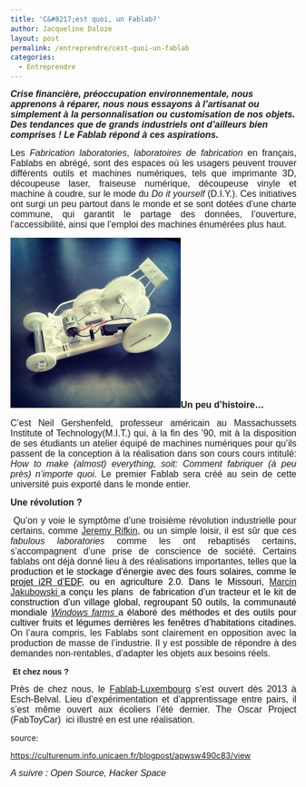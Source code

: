 ```yaml
---
title: 'C&#8217;est quoi, un Fablab?'
author: Jacqueline Daloze
layout: post
permalink: /entreprendre/cest-quoi-un-fablab
categories:
  - Entreprendre
---
```

<!-- p { margin-bottom: 0.25cm; line-height: 120%; }a:link {  } -->

<span style="font-family: Arial,sans-serif;"><span style="font-size: medium;"><i><b>Crise financière, préoccupation environnementale, nous apprenons à réparer, nous nous essayons à l&#8217;artisanat ou simplement à la personnalisation ou customisation de nos objets. Des tendances que de grands industriels ont d&#8217;ailleurs bien comprises ! Le Fablab répond à ces aspirations. </b></i></span></span>

<p align="justify">
  <span style="font-family: Arial,sans-serif;"><span style="font-size: medium;">Les <i>Fabrication laboratories</i>, <i>laboratoires de fabrication </i>en français, Fablabs en abrégé, sont des espaces où les usagers peuvent trouver différents outils et machines numériques, tels que imprimante 3D, découpeuse laser, fraiseuse numérique, découpeuse vinyle et machine à coudre, sur le mode du<i> </i><i>Do it yourself </i>(D.I.Y.). Ces initiatives ont surgi un peu partout dans le monde et se sont dotées d&#8217;une charte commune, qui garantit le partage des données, l&#8217;ouverture, l&#8217;accessibilité, ainsi que l&#8217;emploi des machines énumérées plus haut.</span></span>
</p>

<span style="font-family: Arial,sans-serif;"><span style="font-size: medium;"><b><img class="size-medium wp-image-189 alignleft" alt="FTC-v1-1024x1024" src="/images/2015/02/FTC-v1-1024x1024-300x300.jpg" width="300" height="300" /></b></span></span><span style="font-family: Arial,sans-serif;"><span style="font-size: medium;"><b>Un peu d&#8217;histoire&#8230;</b></span></span>

<p align="justify">
  <span style="font-family: Arial,sans-serif;"><span style="font-size: medium;">C&#8217;est Neil Gershenfeld, professeur américain au Massachussets Institute of Technology(M.I.T.) qui, à la fin des &#8217;90, mit à la disposition de ses étudiants un atelier équipé de machines numériques pour qu&#8217;ils passent de la conception à la réalisation dans son cours cours intitulé: <i>How to make (almost) everything, soit: C</i><i>omment fabriquer (à peu près) n’importe quoi</i>. Le premier Fablab sera créé au sein de cette université puis exporté dans le monde entier. </span></span>
</p>

<span style="font-family: Arial,sans-serif;"><span style="font-size: medium;"><b>Une révolution ? </b></span></span>

<p align="justify">
   <span style="font-family: Arial,sans-serif;"><span style="font-size: medium;">Qu&#8217;on y voie le symptôme d&#8217;une </span></span><span style="font-family: Arial,sans-serif;"><span style="font-size: medium;">trois</span></span><span style="font-family: Arial,sans-serif;"><span style="font-size: medium;">i</span></span><span style="font-family: Arial,sans-serif;"><span style="font-size: medium;">ème révol</span></span><span style="font-family: Arial,sans-serif;"><span style="font-size: medium;">u</span></span><span style="font-family: Arial,sans-serif;"><span style="font-size: medium;">tion indust</span></span><span style="font-family: Arial,sans-serif;"><span style="font-size: medium;">r</span></span><span style="font-family: Arial,sans-serif;"><span style="font-size: medium;">ielle </span></span><span style="font-family: Arial,sans-serif;"><span style="font-size: medium;">pour certains, comme <a href="http://www.latroisiemerevolutionindustrielleennordpasdecalais.fr/jeremy-rifkin/">Jeremy Rifkin</a>, ou un simple loisir, il est sûr que ces <em>fabulous laboratories</em> comme les ont rebaptisés certains, s&#8217;accompagnent d&#8217;une prise de conscience de société. </span></span><span style="font-family: Arial,sans-serif;"><span style="font-size: medium;">Certains fablabs ont déjà donné lieu à des réalisatio</span></span><span style="font-family: Arial,sans-serif;"><span style="font-size: medium;">ns importantes, telles que l</span></span><span style="color: #000000;"><span style="font-family: Arial,sans-serif;"><span style="font-size: medium;">a production et le stockage d&#8217;énergie </span></span></span><span style="color: #000000;"><span style="font-family: Arial,sans-serif;"><span style="font-size: medium;">avec des </span></span></span><span style="color: #000000;"><span style="font-family: Arial,sans-serif;"><span style="font-size: medium;">fours solaires, </span></span></span><span style="color: #000000;"><span style="font-family: Arial,sans-serif;"><span style="font-size: medium;">comme le </span></span></span><a href="http://entreprises.edf.com/le-mag-de-l-energie/pour-votre-competitivite/fab-lab-d-edf-286829.html"><span style="color: #000000;"><span style="font-family: Arial,sans-serif;"><span style="font-size: medium;">p</span></span></span><span style="color: #000000;"><span style="font-family: Arial,sans-serif;"><span style="font-size: medium;">rojet i2R d&#8217;EDF</span></span></span></a><span style="color: #000000;"><span style="font-family: Arial,sans-serif;"><span style="font-size: medium;">, </span></span></span><span style="color: #000000;"><span style="font-family: Arial,sans-serif;"><span style="font-size: medium;">ou en agriculture 2.0. D</span></span></span><span style="color: #000000;"><span style="font-family: Arial,sans-serif;"><span style="font-size: medium;">ans le Missouri, <a href="http://www.ted.com/talks/marcin_jakubowski?language=fr">Marcin Jakubowski </a>a conçu les plans  de fabrication d&#8217;un tracteur et le kit de construction d&#8217;un village global, regroupant 50 outils, </span></span></span><span style="color: #000000;"><span style="font-family: Arial,sans-serif;"><span style="font-size: medium;">la</span></span></span><span style="color: #000000;"><span style="font-family: Arial,sans-serif;"><span style="font-size: medium;"> communauté mondiale <a href="http://http://windowfarms.com/howto/WF-HOWTO-10.pdf"><em>Windows farms</em> </a>a élaboré des méthodes et </span></span></span><span style="color: #000000;"><span style="font-family: Arial,sans-serif;"><span style="font-size: medium;">des </span></span></span><span style="color: #000000;"><span style="font-family: Arial,sans-serif;"><span style="font-size: medium;">outils p</span></span></span><span style="color: #000000;"><span style="font-family: Arial,sans-serif;"><span style="font-size: medium;">our</span></span></span><span style="color: #000000;"><span style="font-family: Arial,sans-serif;"><span style="font-size: medium;"> cultiver fruits et légumes derrières les fenêtres d&#8217;habitations citadines. </span></span></span><span style="font-family: Arial,sans-serif;"><span style="font-size: medium;">On l&#8217;aura compris, l</span></span><span style="font-family: Arial,sans-serif;"><span style="font-size: medium;">es Fablabs sont clairement en opposition avec la production de masse de l’industrie. Il </span></span><span style="font-family: Arial,sans-serif;"><span style="font-size: medium;">y </span></span><span style="font-family: Arial,sans-serif;"><span style="font-size: medium;">est possible de répondre à des demandes non-rentables, d’adapter les objets aux besoins réels. </span></span>
</p>

<p align="justify">
   <span style="font-family: arial,sans-serif;"><b>Et chez nous ? </b></span>
</p>

<p align="justify">
  <span style="font-family: Arial,sans-serif;"><span style="font-size: medium;">Près de chez nous, </span></span><span style="font-family: Arial,sans-serif;"><span style="font-size: medium;">le <a href="http://www.science.lu/fr/content/fablab-luxembourg-lieu-de-rencontre-pour-inventeurs-et-bricoleurs">Fablab-Luxembourg</a> s&#8217;est ouvert dès 2013 à Esch-Belval. Lieu d&#8217;expérimentation et d&#8217;apprentissage entre pairs, il s&#8217;est même ouvert aux écoliers l&#8217;été dernier. The Oscar Project (FabToyCar)  ici illustré en est une réalisation. </span></span>
</p>

source:

<https://culturenum.info.unicaen.fr/blogpost/apwsw490c83/view>

<p align="justify">
  <span style="font-family: Arial,sans-serif;"><span style="font-size: medium;"><em>A suivre : Open Source, Hacker Space </em> </span></span>
</p>

<p align="justify">
